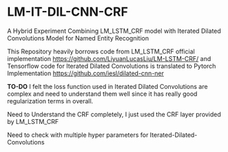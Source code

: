 # LM-IT-DIL-CNN-CRF
A Hybrid Experiment Combining LM_LSTM_CRF model with Iterated Dilated Convolutions Model for Named Entity Recognition <br/>

This Repository heavily borrows code from LM_LSTM_CRF official implementation https://github.com/LiyuanLucasLiu/LM-LSTM-CRF/ and Tensorflow code for Iterated Dilated Convolutions is translated to Pytorch Implementation https://github.com/iesl/dilated-cnn-ner <br/>

**TO-DO**
I felt the loss function used in Iterated Dilated Convolutions are complex and need to understand them well since it has really good regularization terms in overall.<br/>

Need to Understand the CRF completely, I just used the CRF layer provided by LM_LSTM_CRF <br/>

Need to check with multiple hyper parameters for Iterated-Dilated-Convolutions
